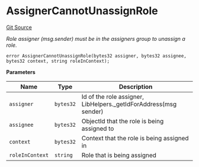 # AssignerCannotUnassignRole
[Git Source](https://github.com/nayms/contracts-v3/blob/0aa70a4d39a9875c02cd43cc38c09012f52d800e/src/shared/CustomErrors.sol)

*Role assigner (msg.sender) must be in the assigners group to unassign a role.*


```solidity
error AssignerCannotUnassignRole(bytes32 assigner, bytes32 assignee, bytes32 context, string roleInContext);
```

**Parameters**

|Name|Type|Description|
|----|----|-----------|
|`assigner`|`bytes32`|Id of the role assigner, LibHelpers._getIdForAddress(msg sender)|
|`assignee`|`bytes32`|ObjectId that the role is being assigned to|
|`context`|`bytes32`|Context that the role is being assigned in|
|`roleInContext`|`string`|Role that is being assigned|

